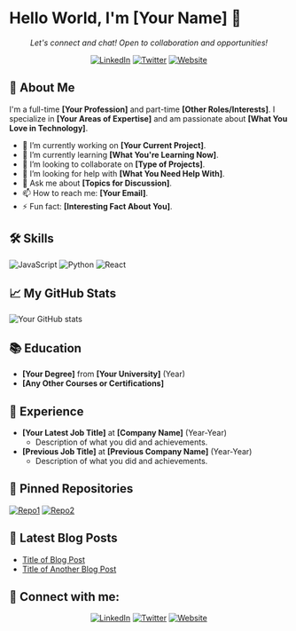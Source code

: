 # Hello World, I'm [Your Name] 👋

<p align="center">
  <i>Let's connect and chat! Open to collaboration and opportunities!</i>
</p>

<p align="center">
  <a href="Your_Linkedin_Profile"><img src="https://img.shields.io/badge/LinkedIn--_.svg?style=social&logo=linkedin" alt="LinkedIn"></a>
  <a href="Your_Twitter_Profile"><img src="https://img.shields.io/badge/Twitter--_.svg?style=social&logo=twitter" alt="Twitter"></a>
  <a href="Your_Blog_or_Website"><img src="https://img.shields.io/badge/Web--_.svg?style=social&logo=googlechrome" alt="Website"></a>
</p>

## 🚀 About Me

I'm a full-time **[Your Profession]** and part-time **[Other Roles/Interests]**. I specialize in **[Your Areas of Expertise]** and am passionate about **[What You Love in Technology]**.

- 🔭 I’m currently working on **[Your Current Project]**.
- 🌱 I’m currently learning **[What You're Learning Now]**.
- 👯 I’m looking to collaborate on **[Type of Projects]**.
- 🤔 I’m looking for help with **[What You Need Help With]**.
- 💬 Ask me about **[Topics for Discussion]**.
- 📫 How to reach me: **[Your Email]**.
- ⚡ Fun fact: **[Interesting Fact About You]**.

## 🛠 Skills

![JavaScript](https://img.shields.io/badge/-JavaScript-000?&logo=JavaScript)
![Python](https://img.shields.io/badge/-Python-000?&logo=Python)
![React](https://img.shields.io/badge/-React-000?&logo=React)
<!-- Add more skills with badges -->

## 📈 My GitHub Stats

![Your GitHub stats](https://github-readme-stats.vercel.app/api?username=Your_GitHub_Username&show_icons=true&theme=radical)

## 📚 Education

- **[Your Degree]** from **[Your University]** (Year)
- **[Any Other Courses or Certifications]**

## 💼 Experience

- **[Your Latest Job Title]** at **[Company Name]** (Year-Year)
  * Description of what you did and achievements.
- **[Previous Job Title]** at **[Previous Company Name]** (Year-Year)
  * Description of what you did and achievements.

## 📌 Pinned Repositories

[![Repo1](https://github-readme-stats.vercel.app/api/pin/?username=Your_GitHub_Username&repo=Repo1)](Link_to_Repo1)
[![Repo2](https://github-readme-stats.vercel.app/api/pin/?username=Your_GitHub_Username&repo=Repo2)](Link_to_Repo2)
<!-- Add more pinned repositories if you like -->

## 📝 Latest Blog Posts

<!-- BLOG-POST-LIST:START -->
- [Title of Blog Post](Link_to_Blog_Post)
- [Title of Another Blog Post](Link_to_Another_Blog_Post)
<!-- BLOG-POST-LIST:END -->

## 🤝 Connect with me:

<p align="center">
  <a href="Your_Linkedin_Profile"><img src="https://img.shields.io/badge/LinkedIn--_.svg?style=social&logo=linkedin" alt="LinkedIn"></a>
  <a href="Your_Twitter_Profile"><img src="https://img.shields.io/badge/Twitter--_.svg?style=social&logo=twitter" alt="Twitter"></a>
  <a href="Your_Blog_or_Website"><img src="https://img.shields.io/badge/Web--_.svg?style=social&logo=googlechrome" alt="Website"></a>
</p>

<!-- Add any other sections you feel are relevant -->


